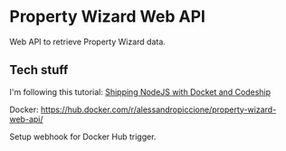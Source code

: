 # Property Wizard Web API

Web API to retrieve Property Wizard data.

## Tech stuff

I'm following this tutorial:
[Shipping NodeJS with Docket and Codeship](https://blog.risingstack.com/shipping-node-js-applications-with-docker-and-codeship/)  

Docker: https://hub.docker.com/r/alessandropiccione/property-wizard-web-api/

Setup webhook for Docker Hub trigger.
